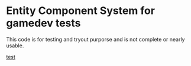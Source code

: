 Entity Component System for gamedev tests
=============
This code is for testing and tryout purporse and is not complete or nearly usable.

[test](javascript:alert("Test");)

